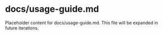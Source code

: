 # docs/usage-guide.md

Placeholder content for docs/usage-guide.md. This file will be expanded in future iterations.